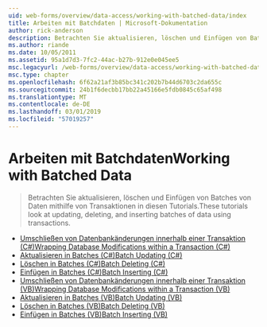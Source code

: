 ```yaml
---
uid: web-forms/overview/data-access/working-with-batched-data/index
title: Arbeiten mit Batchdaten | Microsoft-Dokumentation
author: rick-anderson
description: Betrachten Sie aktualisieren, löschen und Einfügen von Batches von Daten mithilfe von Transaktionen in diesen Tutorials.
ms.author: riande
ms.date: 10/05/2011
ms.assetid: 95a1d7d3-7fc2-44ac-b27b-912e0e045ee5
msc.legacyurl: /web-forms/overview/data-access/working-with-batched-data
msc.type: chapter
ms.openlocfilehash: 6f62a21af3b85bc341c202b7b44d6703c2da655c
ms.sourcegitcommit: 24b1f6decbb17bb22a45166e5fdb0845c65af498
ms.translationtype: MT
ms.contentlocale: de-DE
ms.lasthandoff: 03/01/2019
ms.locfileid: "57019257"
---
```

<a name="working-with-batched-data"></a><span data-ttu-id="6c28a-103">Arbeiten mit Batchdaten</span><span class="sxs-lookup"><span data-stu-id="6c28a-103">Working with Batched Data</span></span>
====================
> <span data-ttu-id="6c28a-104">Betrachten Sie aktualisieren, löschen und Einfügen von Batches von Daten mithilfe von Transaktionen in diesen Tutorials.</span><span class="sxs-lookup"><span data-stu-id="6c28a-104">These tutorials look at updating, deleting, and inserting batches of data using transactions.</span></span>


- [<span data-ttu-id="6c28a-105">Umschließen von Datenbankänderungen innerhalb einer Transaktion (C#)</span><span class="sxs-lookup"><span data-stu-id="6c28a-105">Wrapping Database Modifications within a Transaction (C#)</span></span>](wrapping-database-modifications-within-a-transaction-cs.md)
- [<span data-ttu-id="6c28a-106">Aktualisieren in Batches (C#)</span><span class="sxs-lookup"><span data-stu-id="6c28a-106">Batch Updating (C#)</span></span>](batch-updating-cs.md)
- [<span data-ttu-id="6c28a-107">Löschen in Batches (C#)</span><span class="sxs-lookup"><span data-stu-id="6c28a-107">Batch Deleting (C#)</span></span>](batch-deleting-cs.md)
- [<span data-ttu-id="6c28a-108">Einfügen in Batches (C#)</span><span class="sxs-lookup"><span data-stu-id="6c28a-108">Batch Inserting (C#)</span></span>](batch-inserting-cs.md)
- [<span data-ttu-id="6c28a-109">Umschließen von Datenbankänderungen innerhalb einer Transaktion (VB)</span><span class="sxs-lookup"><span data-stu-id="6c28a-109">Wrapping Database Modifications within a Transaction (VB)</span></span>](wrapping-database-modifications-within-a-transaction-vb.md)
- [<span data-ttu-id="6c28a-110">Aktualisieren in Batches (VB)</span><span class="sxs-lookup"><span data-stu-id="6c28a-110">Batch Updating (VB)</span></span>](batch-updating-vb.md)
- [<span data-ttu-id="6c28a-111">Löschen in Batches (VB)</span><span class="sxs-lookup"><span data-stu-id="6c28a-111">Batch Deleting (VB)</span></span>](batch-deleting-vb.md)
- [<span data-ttu-id="6c28a-112">Einfügen in Batches (VB)</span><span class="sxs-lookup"><span data-stu-id="6c28a-112">Batch Inserting (VB)</span></span>](batch-inserting-vb.md)
